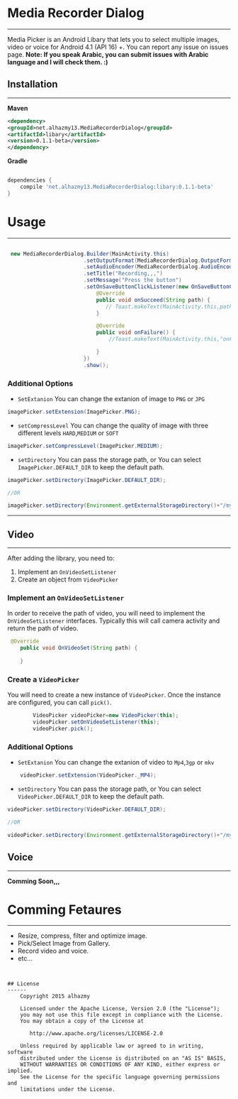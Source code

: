 # Media Recorder Dialog
------ 
Media Picker is an Android Libary that lets you to select multiple images, video or voice for Android 4.1 (API 16) +.
You can report any issue on issues page. **Note: If you speak Arabic, you can submit issues with Arabic language and I will check them. :)**


## Installation
------ 
**Maven**
```xml
<dependency>
<groupId>net.alhazmy13.MediaRecorderDialog</groupId>
<artifactId>libary</artifactId>
<version>0.1.1-beta</version>
</dependency>
```


**Gradle**
```gradle

dependencies {
	compile 'net.alhazmy13.MediaRecorderDialog:libary:0.1.1-beta'
}
```

# Usage
------ 
```java

 new MediaRecorderDialog.Builder(MainActivity.this)
                        .setOutputFormat(MediaRecorderDialog.OutputFormat.MPEG_4)
                        .setAudioEncoder(MediaRecorderDialog.AudioEncoder.AAC)
                        .setTitle("Recording,,,")
                        .setMessage("Press the button")
                        .setOnSaveButtonClickListener(new OnSaveButtonClickListener() {
                            @Override
                            public void onSucceed(String path) {
                               // Toast.makeText(MainActivity.this,path,Toast.LENGTH_SHORT).show();
                            }

                            @Override
                            public void onFailure() {
                                //Toast.makeText(MainActivity.this,"onFailure",Toast.LENGTH_SHORT).show();

                            }
                        })
                        .show();


```


### Additional Options
* `SetExtanion` You can change the extanion of image to `PNG` or `JPG`
```java
imagePicker.setExtension(ImagePicker.PNG);
```
* `setCompressLevel` You can change the quality of image with three different levels `HARD`,`MEDIUM` or `SOFT`
```java
imagePicker.setCompressLevel(ImagePicker.MEDIUM);
```

* `setDirectory` You can pass the storage path, or You can select `ImagePicker.DEFAULT_DIR` to keep the default path.
```java
imagePicker.setDirectory(ImagePicker.DEFAULT_DIR);

//OR

imagePicker.setDirectory(Environment.getExternalStorageDirectory()+"/myFolder");

```
------ 

## Video
------ 
After adding the library, you need to:

1. Implement an `OnVideoSetListener`
2. Create an object from `VideoPicker` 


### Implement an `OnVideoSetListener`
In order to receive the path of video, you will need to implement the `OnVideoSetListener`  interfaces. Typically this will  call camera activity and return the path of video.
```java
 @Override
    public void OnVideoSet(String path) {
        
    }
```

### Create a `VideoPicker`
You will need to create a new instance of `VideoPicker`. Once the instance are configured, you can call `pick()`.
```java
        VideoPicker videoPicker=new VideoPicker(this);
        videoPicker.setOnVideoSetListener(this);
        videoPicker.pick();
```


### Additional Options
* `SetExtanion` You can change the extanion of video to `Mp4`,`3gp` or `mkv`
```java
    videoPicker.setExtension(VideoPicker._MP4);
```
* `setDirectory` You can pass the storage path, or You can select `VideoPicker.DEFAULT_DIR` to keep the default path.
```java
videoPicker.setDirectory(VideoPicker.DEFAULT_DIR);

//OR

videoPicker.setDirectory(Environment.getExternalStorageDirectory()+"/myFolder");

```


## Voice 
------ 
**Comming Soon,,,**

# Comming Fetaures
------ 
* Resize, compress, filter and optimize image.
* Pick/Select Image from Gallery.
* Record video and voice.
* etc...           
```


## License
------ 
    Copyright 2015 alhazmy

    Licensed under the Apache License, Version 2.0 (the "License");
    you may not use this file except in compliance with the License.
    You may obtain a copy of the License at

       http://www.apache.org/licenses/LICENSE-2.0

    Unless required by applicable law or agreed to in writing, software
    distributed under the License is distributed on an "AS IS" BASIS,
    WITHOUT WARRANTIES OR CONDITIONS OF ANY KIND, either express or implied.
    See the License for the specific language governing permissions and
    limitations under the License.
    

